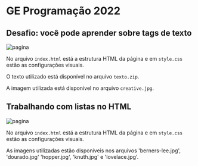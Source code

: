 # GE Programação 2022

## Desafio: você pode aprender sobre tags de texto

![pagina](https://user-images.githubusercontent.com/100809861/182268493-2af0c548-f832-47de-9b38-ce18e9e81d91.png)

No arquivo `index.html` está a estrutura HTML da página e em `style.css` estão as configurações visuais.

O texto utilizado está disponível no arquivo `texto.zip`.

A imagem utilizada está disponível no arquivo `creative.jpg`.

## Trabalhando com listas no HTML

![pagina](https://user-images.githubusercontent.com/100809861/185488115-d6f74f66-548f-4723-a03d-77b86e9f3eaa.png)

No arquivo `index.html` está a estrutura HTML da página e em `style.css` estão as configurações visuais.

As imagens utilizadas estão disponíveis nos arquivos 'berners-lee.jpg', 'dourado.jpg' 'hopper.jpg', 'knuth.jpg' e 'lovelace.jpg'.
